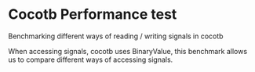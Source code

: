 # Cocotb Performance test

Benchmarking different ways of reading / writing signals in cocotb

When accessing signals, cocotb uses BinaryValue, this benchmark allows us to compare different ways
of accessing signals.
